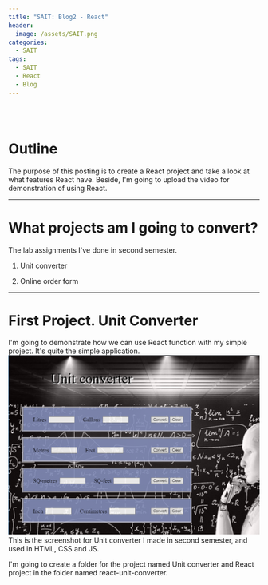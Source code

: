 ```yaml
---
title: "SAIT: Blog2 - React"
header:
  image: /assets/SAIT.png
categories:
  - SAIT
tags:
  - SAIT
  - React
  - Blog
---
```


<br>
<br>

# Outline  
The purpose of this posting is to create a React project and take a look at what features React have. Beside, I'm going to upload the video for demonstration of using React.  

---  

# What projects am I going to convert?  
The lab assignments I've done in second semester.  
1. Unit converter  

2. Online order form  

---  

# First Project. Unit Converter  
I'm going to demonstrate how we can use React function with my simple project. It's quite the simple application.   
<img src="/assets/unitConverter.png" alt="converter" width="600"/>   
This is the screenshot for Unit converter I made in second semester, and used in HTML, CSS and JS.  
  
I'm going to create a folder for the project named Unit converter and React project in the folder named react-unit-converter. 
